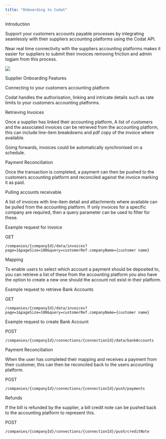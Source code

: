 ```yaml
---
title: "Onboarding to Codat"
---
```

Introduction

Support your customers accounts payable processes by integrating seamlessly with their suppliers accounting platforms using the Codat API.

Near real time connectivity with the suppliers accounting platforms makes it easier for suppliers to submit their invoices removing friction and admin logjam from this process. 

![](codatio/codat-docs/static/img/knowledge-base/supplierOnboarding.png)


Supplier Onboarding Features

Connecting to your customers accounting platform

Codat handles the authorisation, linking and intricate details such as rate limits to your customers accounting platforms.

Retrieving Invoices

Once a supplier has linked their accounting platform, A list of customers and the associated invoices can be retrieved from the accounting platform, this can include line-item breakdowns and pdf copy of the invoice where available.

Going forwards, invoices could be automatically synchronised on a schedule.

Payment Reconciliation

Once the transaction is completed, a payment can then be pushed to the customers accounting platform and reconciled against the invoice marking it as paid.




Pulling accounts receivable

A list of invoices with line-item detail and attachments where available can be pulled from the accounting platform.
If only invoices for a specific company are required, then a query parameter can be used to filter for these.

Example request for invoice

GET

	/companies/{companyId}/data/invoices?page=1&pageSize=100&query=customerRef.companyName={customer name}


Mapping

To enable users to select which account a payment should be deposited to, you can retrieve a list of these from the accounting platform you also have the option to create a new one should the account not exist in their platform.


Example request to retrieve Bank Accounts

GET

	/companies/{companyId}/data/invoices?page=1&pageSize=100&query=customerRef.companyName={customer name}

Example request to create Bank Account

POST

	/companies/{companyId}/connections/{connectionId}/data/bankAccounts


Payment Reconciliation

When the user has completed their mapping and receives a payment from their customer, this can then be reconciled back to the users accounting platform.

POST

	/companies/{companyId}/connections/{connectionId}/push/payments


Refunds

If the bill is refunded by the supplier, a bill credit note can be pushed back to the accounting platform to represent this.

POST

	/companies/{companyId}/connections/{connectionId}/push/creditNote
